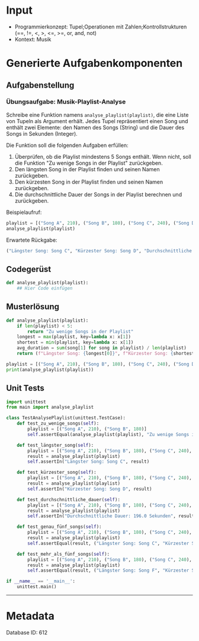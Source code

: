 # Input
- Programmierkonzept: Tupel;Operationen mit Zahlen;Kontrollstrukturen (==, !=, <, >, <=, >=, or, and, not)
- Kontext: Musik

# Generierte Aufgabenkomponenten
## Aufgabenstellung
### Übungsaufgabe: Musik-Playlist-Analyse

Schreibe eine Funktion namens `analyse_playlist(playlist)`, die eine Liste von Tupeln als Argument erhält. Jedes Tupel repräsentiert einen Song und enthält zwei Elemente: den Namen des Songs (String) und die Dauer des Songs in Sekunden (Integer).

Die Funktion soll die folgenden Aufgaben erfüllen:
1. Überprüfen, ob die Playlist mindestens 5 Songs enthält. Wenn nicht, soll die Funktion "Zu wenige Songs in der Playlist" zurückgeben.
2. Den längsten Song in der Playlist finden und seinen Namen zurückgeben.
3. Den kürzesten Song in der Playlist finden und seinen Namen zurückgeben.
4. Die durchschnittliche Dauer der Songs in der Playlist berechnen und zurückgeben.

Beispielaufruf:
```python
playlist = [("Song A", 210), ("Song B", 180), ("Song C", 240), ("Song D", 150), ("Song E", 200)]
analyse_playlist(playlist)
```

Erwartete Rückgabe:
```python
("Längster Song: Song C", "Kürzester Song: Song D", "Durchschnittliche Dauer: 196.0 Sekunden")
```

## Codegerüst
```python
def analyse_playlist(playlist):
    ## Hier Code einfügen
```

## Musterlösung
```python
def analyse_playlist(playlist):
    if len(playlist) < 5:
        return "Zu wenige Songs in der Playlist"
    longest = max(playlist, key=lambda x: x[1])
    shortest = min(playlist, key=lambda x: x[1])
    avg_duration = sum(song[1] for song in playlist) / len(playlist)
    return (f"Längster Song: {longest[0]}", f"Kürzester Song: {shortest[0]}", f"Durchschnittliche Dauer: {avg_duration:.1f} Sekunden")

playlist = [("Song A", 210), ("Song B", 180), ("Song C", 240), ("Song D", 150), ("Song E", 200)]
print(analyse_playlist(playlist))
```

## Unit Tests
```python
import unittest
from main import analyse_playlist

class TestAnalysePlaylist(unittest.TestCase):
    def test_zu_wenige_songs(self):
        playlist = [("Song A", 210), ("Song B", 180)]
        self.assertEqual(analyse_playlist(playlist), "Zu wenige Songs in der Playlist")

    def test_längster_song(self):
        playlist = [("Song A", 210), ("Song B", 180), ("Song C", 240), ("Song D", 150), ("Song E", 200)]
        result = analyse_playlist(playlist)
        self.assertIn("Längster Song: Song C", result)

    def test_kürzester_song(self):
        playlist = [("Song A", 210), ("Song B", 180), ("Song C", 240), ("Song D", 150), ("Song E", 200)]
        result = analyse_playlist(playlist)
        self.assertIn("Kürzester Song: Song D", result)

    def test_durchschnittliche_dauer(self):
        playlist = [("Song A", 210), ("Song B", 180), ("Song C", 240), ("Song D", 150), ("Song E", 200)]
        result = analyse_playlist(playlist)
        self.assertIn("Durchschnittliche Dauer: 196.0 Sekunden", result)

    def test_genau_fünf_songs(self):
        playlist = [("Song A", 210), ("Song B", 180), ("Song C", 240), ("Song D", 150), ("Song E", 200)]
        result = analyse_playlist(playlist)
        self.assertEqual(result, ("Längster Song: Song C", "Kürzester Song: Song D", "Durchschnittliche Dauer: 196.0 Sekunden"))

    def test_mehr_als_fünf_songs(self):
        playlist = [("Song A", 210), ("Song B", 180), ("Song C", 240), ("Song D", 150), ("Song E", 200), ("Song F", 300)]
        result = analyse_playlist(playlist)
        self.assertEqual(result, ("Längster Song: Song F", "Kürzester Song: Song D", "Durchschnittliche Dauer: 213.3 Sekunden"))

if __name__ == '__main__':
    unittest.main()
```
___
# Metadata
Database ID: 612
